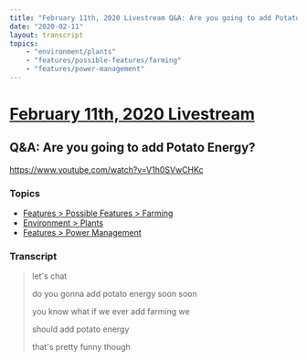 ```yaml
---
title: "February 11th, 2020 Livestream Q&A: Are you going to add Potato Energy?"
date: "2020-02-11"
layout: transcript
topics:
    - "environment/plants"
    - "features/possible-features/farming"
    - "features/power-management"
---
```

# [February 11th, 2020 Livestream](../2020-02-11.md)
## Q&A: Are you going to add Potato Energy?
https://www.youtube.com/watch?v=V1h0SVwCHKc

### Topics
* [Features > Possible Features > Farming](../topics/features/possible-features/farming.md)
* [Environment > Plants](../topics/environment/plants.md)
* [Features > Power Management](../topics/features/power-management.md)

### Transcript

> let's chat
> 
> do you gonna add potato energy soon soon
> 
> you know what if we ever add farming we
> 
> should add potato energy
> 
> that's pretty funny though
> 

